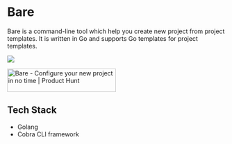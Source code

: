 # Bare

Bare is a command-line tool which help you create new project from project templates. It is written in Go and supports Go templates for project templates.

![](https://img.shields.io/discord/884508543099752488?style=for-the-badge)

<a href="https://www.producthunt.com/posts/bare-1?utm_source=badge-featured&utm_medium=badge&utm_souce=badge-bare-1" target="_blank"><img src="https://api.producthunt.com/widgets/embed-image/v1/featured.svg?post_id=327052&theme=light" alt="Bare - Configure your new project in no time | Product Hunt" style="width: 250px; height: 54px;" width="250" height="54" /></a>

## Tech Stack

- Golang
- Cobra CLI framework
